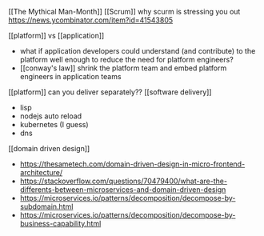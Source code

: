 [[The Mythical Man-Month]]
[[Scrum]] why scurm is stressing you out https://news.ycombinator.com/item?id=41543805

[[platform]] vs [[application]]
- what if application developers could understand (and contribute) to the platform well enough to reduce the need for platform engineers?
- [[conway's law]] shrink the platform team and embed platform engineers in application teams



[[platform]] can you deliver separately?? [[software delivery]]
- lisp
- nodejs auto reload
- kubernetes (I guess)
- dns


[[domain driven design]]
- https://thesametech.com/domain-driven-design-in-micro-frontend-architecture/
- https://stackoverflow.com/questions/70479400/what-are-the-differents-between-microservices-and-domain-driven-design
- https://microservices.io/patterns/decomposition/decompose-by-subdomain.html
- https://microservices.io/patterns/decomposition/decompose-by-business-capability.html